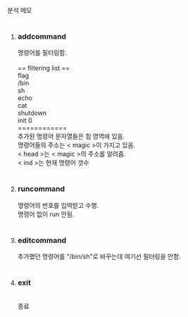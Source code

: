 분석 메모<br>
<br>
<ol>
  <li><h3>addcommand</h3></li>
  명령어를 필터링함.<br>
  <br>
== filtering list ==<br>
flag<br>
/bin<br>
sh<br>
echo<br>
cat<br>
shutdown<br>
init 0<br>
============<br>
추가된 명령어 문자열들은 힙 영역에 있음.<br>
명령어들의 주소는 < magic >이 가지고 있음.<br>
< head >는 < magic >의 주소를 알려줌.<br>
< ind >는 현재 명령어 갯수<br>
<br>
  <li><h3>runcommand</h3></li>
명령어의 번호를 입력받고 수행.<br>
명령어 없이 run 안됨.<br>
<br>
  <li><h3>editcommand</h3></li>
추가했던 명령어를 "/bin/sh"로 바꾸는데 여기선 필터링을 안함.<br>
<br>
  <li><h3>exit</h3></li><br>
  종료
</ol>
